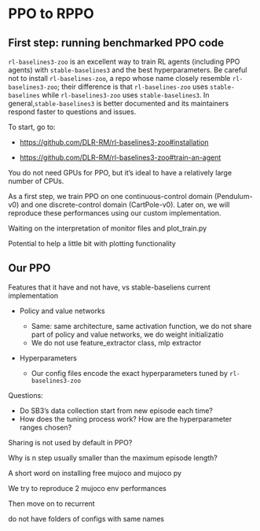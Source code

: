 # PPO to RPPO

## First step: running benchmarked PPO code

`rl-baselines3-zoo` is an excellent way to train RL agents (including PPO agents) with `stable-baselines3` and the best hyperparameters. Be careful not to install `rl-baselines-zoo`, a repo whose name closely resemble `rl-baselines3-zoo`; their difference is that `rl-baselines-zoo` uses `stable-baselines` while `rl-baselines3-zoo` uses `stable-baselines3`. In general,`stable-baselines3` is better documented and its maintainers respond faster to questions and issues.

To start, go to:

-   https://github.com/DLR-RM/rl-baselines3-zoo#installation

-   https://github.com/DLR-RM/rl-baselines3-zoo#train-an-agent

You do not need GPUs for PPO, but it’s ideal to have a relatively large number of CPUs.

As a first step, we train PPO on one continuous-control domain (Pendulum-v0) and one discrete-control domain (CartPole-v0). Later on, we will reproduce these performances using our custom implementation.



Waiting on the interpretation of monitor files and plot_train.py

Potential to help a little bit with plotting functionality

## Our PPO

Features that it have and not have, vs stable-baseliens current implementation

-   Policy and value networks
    -   Same: same architecture, same activation function, we do not share part of policy and value networks, we do weight initializatio
    -   We do not use feature_extractor class, mlp extractor

-   Hyperparameters
    -   Our config files encode the exact hyperparameters tuned by `rl-baselines3-zoo`

Questions:

-   Do SB3’s data collection start from new episode each time?
-   How does the tuning process work? How are the hyperparameter ranges chosen?

Sharing is not used by default in PPO?

Why is n step usually smaller than the maximum episode length?

A short word on installing free mujoco and mujoco py

We try to reproduce 2 mujoco env performances

Then move on to recurrent

do not have folders of configs with same names
